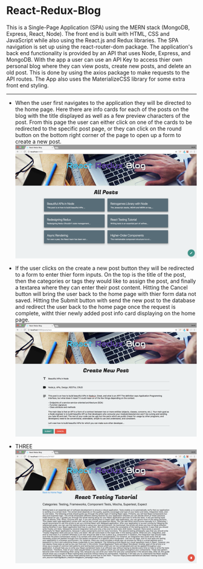 # React-Redux-Blog
This is a Single-Page Application (SPA) using the MERN stack (MongoDB, Express, React, Node). The front end is built with HTML, CSS and JavaScript while also using the React.js and Redux libraries. The SPA navigation is set up using the react-router-dom package. The application's back end functionality is provided by an API that uses Node, Express, and MongoDB. With the app a user can use an API Key to access thier own personal blog where they can view posts, create new posts, and delete an old post. This is done by using the axios package to make requests to the API routes. The App also uses the MaterializeCSS library for some extra front end styling.

---

- When the user first navigates to the application they will be directed to the home page. Here there are info cards for each of the posts on the blog with the title displayed as well as a few preview characters of the post. From this page the user can either click on one of the cards to be redirected to the specific post page, or they can click on the round button on the bottom right corner of the page to open up a form to create a new post.
![HOME PAGE](/read_me/1-home.png)

- If the user clicks on the create a new post button they will be redirected to a form to enter thier form inputs. On the top is the title of the post, then the categories or tags they would like to assign the post, and finally a textarea where they can enter their post content. Hitting the Cancel button will bring the user back to the home page with thier form data not saved. Hitting the Submit button with send the new post to the database and redirect the user back to the home page once the request is complete, witht thier newly added post info card displaying on the home page.
![CREATE POST](/read_me/2-new-post.png)

- THREE
![SINGLE POST](/read_me/3-single-post.png)
